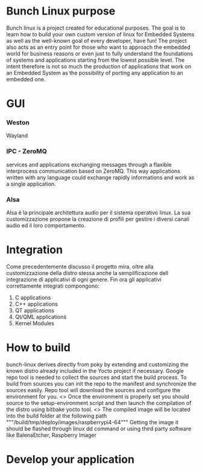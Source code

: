 # Bunch Linux purpose
Bunch linux is a project created for educational purposes. The goal is to learn how to build your own custom version of linux for Embedded Systems as well as the well-known goal of every developer, have fun!
The project also acts as an entry point for those who want to approach the embedded world for business reasons or even just to fully understand the foundations of systems and applications starting from the lowest possible level.
The intent therefore is not so much the production of applications that work on an Embedded System as the possibility of porting any application to an embedded one.

# GUI
### Weston
Wayland 

### IPC - ZeroMQ
services and applications exchanging messages through a flaxible interprocess communication based on ZeroMQ. This way applications written with any language could exchange rapidly informations and work as a single application. 

### Alsa
Alsa è la principale architettura audio per il sistema operativo linux. La sua customizzazione propone la creazione di profili per gestire i diversi canali audio ed il loro comportamento. 

# Integration
Come precedentemente discusso il progetto mira, oltre alla customizzazione della distro stessa anche la semplificazione dell integrazione di applicativi di ogni genere.
Fin ora gli applicativi correttamente integrati compongono:
1. C applications
2. C++ applications
3. QT applications
4. Qt/QML applications
5. Kernel Modules

# How to build
bunch-linux derives directly from poky by extending and customizing the known distro already included in the Yocto project if necessary.
Google repo tool is needed to collect the sources and start the build process. To build from sources you can init the repo to the manifest and synchronize the sources easily. Repo tool will download the sources and configure the environment for you. 
<<codice >> 
Once the environment is properly set you should source to the setup-environment script and then launch the compilation of the distro using bitbake yocto tool.
<<codice >>
The compiled image will be located into the build folder at the following path
"""/build/tmp/deploy/images/raspberrypi4-64"""
Getting the image it should be flashed through linux dd command or using third party software like BalenaEtcher, Raspberry Imager


# Develop your application


